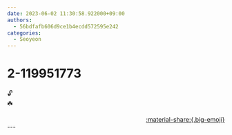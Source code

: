 ```yaml
---
date: 2023-06-02 11:30:58.922000+09:00
authors:
  - 56bdfafb606d9ce1b4ecdd572595e242
categories:
  - Seoyeon
---
```


# 2-119951773

<div class="post-container" markdown="1">
<div class="content-container md-sidebar__scrollwrap" markdown="1">

🔓<br>☘️

</div>
</div>

<div style="text-align: right;" markdown="1">
<a href="https://weverse.io/fromis9/artist/2-119951773" style="text-align: right;">:material-share:{.big-emoji}</a>
</div>
---
